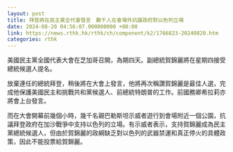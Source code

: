 ```yaml
---
layout: post
title: 拜登將在民主黨全代會發言　數千人在會場外抗議政府對以色列立場
date: 2024-08-20 04:56:07.000000000 +08:00
link: https://news.rthk.hk/rthk/ch/component/k2/1766823-20240820.htm
categories: rthk
---
```


美國民主黨全國代表大會在芝加哥召開，為期四天。副總統賀錦麗將在星期四接受總統候選人提名。

放棄連任的總統拜登，稍後將在大會上發言，他將再次稱讚賀錦麗是最佳人選，完成他保護美國民主和挑戰共和黨候選人、前總統特朗普的工作。前國務卿希拉莉亦將會上台發言。

而在大會開幕前幾個小時，幾千名親巴勒斯坦示威者遊行到會場附近一個公園，抗議拜登政府在加沙戰爭中支持以色列的立場。有示威者表示，支持賀錦麗成為民主黨總統候選人，但由於賀錦麗的政綱缺乏對以色列的武器禁運和真正停火的具體政策，因此不能投票給賀錦麗。
